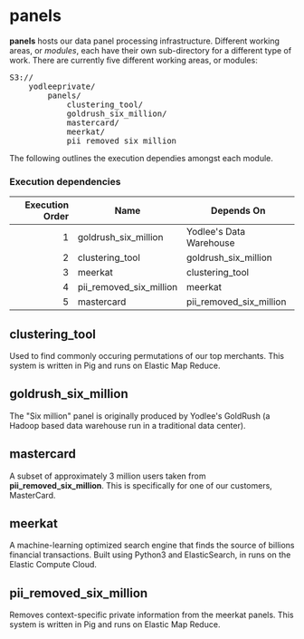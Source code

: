 panels
=============
**panels** hosts our data panel processing infrastructure.
Different working areas, or *modules*, each have their own sub-directory for a different type of work.
There are currently five different working areas, or modules:
<pre>
S3://
	yodleeprivate/
		panels/
			clustering_tool/
			goldrush_six_million/
			mastercard/
			meerkat/
			pii_removed_six_million
</pre>

The following outlines the execution dependies amongst each module.
### Execution dependencies
| Execution Order | Name                    | Depends On              |
| --------------: | ----------------------- | ----------------------- |
|               1 | goldrush_six_million    | Yodlee's Data Warehouse |
|               2 | clustering_tool         | goldrush_six_million    |
|               3 | meerkat                 | clustering_tool         |
|               4 | pii_removed_six_million | meerkat                 |
|               5 | mastercard              | pii_removed_six_million |

## clustering_tool

Used to find commonly occuring permutations of our top merchants.  This system is written in Pig and runs on Elastic Map Reduce.

## goldrush_six_million

The "Six million" panel is originally produced by Yodlee's GoldRush (a Hadoop based data warehouse run in a traditional data center).

## mastercard
A subset of approximately 3 million users taken from **pii_removed_six_million**.  This is specifically for one of our customers, MasterCard.

## meerkat

A machine-learning optimized search engine that finds the source of billions financial transactions.  Built using Python3 and ElasticSearch, in runs on the Elastic Compute Cloud.

## pii_removed_six_million

Removes context-specific private information from the meerkat panels.  This system is written in Pig and runs on Elastic Map Reduce.

